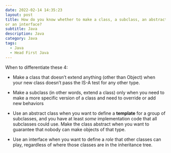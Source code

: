 ```yaml
---
date: 2022-02-14 14:35:23
layout: post
title: How do you know whether to make a class, a subclass, an abstract class,
or an interface?
subtitle: Java 
description: Java
category: Java
tags:
  - Java
  - Head First Java
---
```


When to differentiate these 4:

* Make a class that doesn’t extend anything (other than Object) when your
new class doesn’t pass the IS-A test for any other type.


* Make a subclass (in other words, extend a class) only when you need to
make a more specific version of a class and need to override or add
new behaviors


* Use an abstract class when you want to define a **template** for a group of
subclasses, and you have at least *some* implementation code that all
subclasses could use. Make the class abstract when you want to
guarantee that nobody can make objects of that type.


* Use an interface when you want to define a *role* that other classes can
play, regardless of where those classes are in the inheritance tree.


